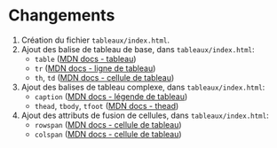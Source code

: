 # Changements

 1. Création du fichier `tableaux/index.html`.
 2. Ajout des balise de tableau de base, dans `tableaux/index.html`:
    - `table` ([MDN docs - tableau](https://developer.mozilla.org/fr/docs/Web/HTML/Element/table))
	 - `tr` ([MDN docs - ligne de tableau](https://developer.mozilla.org/fr/docs/Web/HTML/Element/tr))
    - `th`, `td` ([MDN docs - cellule de tableau](https://developer.mozilla.org/fr/docs/Web/HTML/Element/td))
 3. Ajout des balises de tableau complexe, dans `tableaux/index.html`:
    - `caption` ([MDN docs - légende de tableau](https://developer.mozilla.org/fr/docs/Web/HTML/Element/caption))
    - `thead`, `tbody`, `tfoot` ([MDN docs - thead](https://developer.mozilla.org/fr/docs/Web/HTML/Element/thead))
 3. Ajout des attributs de fusion de cellules, dans `tableaux/index.html`:
	 - `rowspan` ([MDN docs - cellule de tableau](https://developer.mozilla.org/fr/docs/Web/HTML/Element/td#attr-rowspan))
	 - `colspan` ([MDN docs - cellule de tableau](https://developer.mozilla.org/fr/docs/Web/HTML/Element/td#attr-colspan))
 